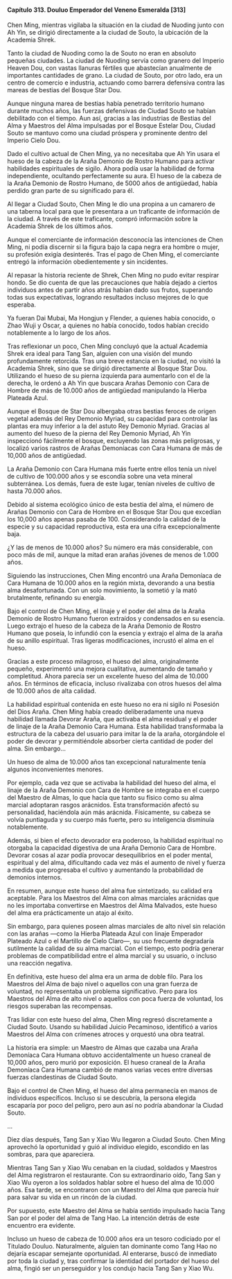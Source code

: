 
#### Capítulo 313. Douluo Emperador del Veneno Esmeralda [313]


Chen Ming, mientras vigilaba la situación en la ciudad de Nuoding junto con Ah Yin, se dirigió directamente a la ciudad de Souto, la ubicación de la Academia Shrek.

Tanto la ciudad de Nuoding como la de Souto no eran en absoluto pequeñas ciudades. La ciudad de Nuoding servía como granero del Imperio Heaven Dou, con vastas llanuras fértiles que abastecían anualmente de importantes cantidades de grano. La ciudad de Souto, por otro lado, era un centro de comercio e industria, actuando como barrera defensiva contra las mareas de bestias del Bosque Star Dou.

Aunque ninguna marea de bestias había penetrado territorio humano durante muchos años, las fuerzas defensivas de Ciudad Souto se habían debilitado con el tiempo. Aun así, gracias a las industrias de Bestias del Alma y Maestros del Alma impulsadas por el Bosque Estelar Dou, Ciudad Souto se mantuvo como una ciudad próspera y prominente dentro del Imperio Cielo Dou.

Dado el cultivo actual de Chen Ming, ya no necesitaba que Ah Yin usara el hueso de la cabeza de la Araña Demonio de Rostro Humano para activar habilidades espirituales de sigilo. Ahora podía usar la habilidad de forma independiente, ocultando perfectamente su aura. El hueso de la cabeza de la Araña Demonio de Rostro Humano, de 5000 años de antigüedad, había perdido gran parte de su significado para él.

Al llegar a Ciudad Souto, Chen Ming le dio una propina a un camarero de una taberna local para que le presentara a un traficante de información de la ciudad. A través de este traficante, compró información sobre la Academia Shrek de los últimos años.

Aunque el comerciante de información desconocía las intenciones de Chen Ming, ni podía discernir si la figura bajo la capa negra era hombre o mujer, su profesión exigía desinterés. Tras el pago de Chen Ming, el comerciante entregó la información obedientemente y sin incidentes.

Al repasar la historia reciente de Shrek, Chen Ming no pudo evitar respirar hondo. Se dio cuenta de que las precauciones que había dejado a ciertos individuos antes de partir años atrás habían dado sus frutos, superando todas sus expectativas, logrando resultados incluso mejores de lo que esperaba.

Ya fueran Dai Mubai, Ma Hongjun y Flender, a quienes había conocido, o Zhao Wuji y Oscar, a quienes no había conocido, todos habían crecido notablemente a lo largo de los años.

Tras reflexionar un poco, Chen Ming concluyó que la actual Academia Shrek era ideal para Tang San, alguien con una visión del mundo profundamente retorcida. Tras una breve estancia en la ciudad, no visitó la Academia Shrek, sino que se dirigió directamente al Bosque Star Dou. Utilizando el hueso de su pierna izquierda para aumentarlo con el de la derecha, le ordenó a Ah Yin que buscara Arañas Demonio con Cara de Hombre de más de 10.000 años de antigüedad manipulando la Hierba Plateada Azul.

Aunque el Bosque de Star Dou albergaba otras bestias feroces de origen vegetal además del Rey Demonio Myriad, su capacidad para controlar las plantas era muy inferior a la del astuto Rey Demonio Myriad. Gracias al aumento del hueso de la pierna del Rey Demonio Myriad, Ah Yin inspeccionó fácilmente el bosque, excluyendo las zonas más peligrosas, y localizó varios rastros de Arañas Demoníacas con Cara Humana de más de 10,000 años de antigüedad.

La Araña Demonio con Cara Humana más fuerte entre ellos tenía un nivel de cultivo de 100.000 años y se escondía sobre una veta mineral subterránea. Los demás, fuera de este lugar, tenían niveles de cultivo de hasta 70.000 años.

Debido al sistema ecológico único de esta bestia del alma, el número de Arañas Demonio con Cara de Hombre en el Bosque Star Dou que excedían los 10,000 años apenas pasaba de 100. Considerando la calidad de la especie y su capacidad reproductiva, esta era una cifra excepcionalmente baja.

¿Y las de menos de 10.000 años? Su número era más considerable, con poco más de mil, aunque la mitad eran arañas jóvenes de menos de 1.000 años.

Siguiendo las instrucciones, Chen Ming encontró una Araña Demoníaca de Cara Humana de 10.000 años en la región mixta, devorando a una bestia alma desafortunada. Con un solo movimiento, la sometió y la mató brutalmente, refinando su energía.

Bajo el control de Chen Ming, el linaje y el poder del alma de la Araña Demonio de Rostro Humano fueron extraídos y condensados en su esencia. Luego extrajo el hueso de la cabeza de la Araña Demonio de Rostro Humano que poseía, lo infundió con la esencia y extrajo el alma de la araña de su anillo espiritual. Tras ligeras modificaciones, incrustó el alma en el hueso.

Gracias a este proceso milagroso, el hueso del alma, originalmente pequeño, experimentó una mejora cualitativa, aumentando de tamaño y completitud. Ahora parecía ser un excelente hueso del alma de 10.000 años. En términos de eficacia, incluso rivalizaba con otros huesos del alma de 10.000 años de alta calidad.

La habilidad espiritual contenida en este hueso no era ni sigilo ni Posesión del Dios Araña. Chen Ming había creado deliberadamente una nueva habilidad llamada Devorar Araña, que activaba el alma residual y el poder de linaje de la Araña Demonio Cara Humana. Esta habilidad transformaba la estructura de la cabeza del usuario para imitar la de la araña, otorgándole el poder de devorar y permitiéndole absorber cierta cantidad de poder del alma. Sin embargo...

Un hueso de alma de 10.000 años tan excepcional naturalmente tenía algunos inconvenientes menores.

Por ejemplo, cada vez que se activaba la habilidad del hueso del alma, el linaje de la Araña Demonio con Cara de Hombre se integraba en el cuerpo del Maestro de Almas, lo que hacía que tanto su físico como su alma marcial adoptaran rasgos arácnidos. Esta transformación afectó su personalidad, haciéndola aún más arácnida. Físicamente, su cabeza se volvía puntiaguda y su cuerpo más fuerte, pero su inteligencia disminuía notablemente.

Además, si bien el efecto devorador era poderoso, la habilidad espiritual no otorgaba la capacidad digestiva de una Araña Demonio Cara de Hombre. Devorar cosas al azar podía provocar desequilibrios en el poder mental, espiritual y del alma, dificultando cada vez más el aumento de nivel y fuerza a medida que progresaba el cultivo y aumentando la probabilidad de demonios internos.

En resumen, aunque este hueso del alma fue sintetizado, su calidad era aceptable. Para los Maestros del Alma con almas marciales arácnidas que no les importaba convertirse en Maestros del Alma Malvados, este hueso del alma era prácticamente un atajo al éxito.

Sin embargo, para quienes poseen almas marciales de alto nivel sin relación con las arañas —como la Hierba Plateada Azul con linaje Emperador Plateado Azul o el Martillo de Cielo Claro—, su uso frecuente degradaría sutilmente la calidad de su alma marcial. Con el tiempo, esto podría generar problemas de compatibilidad entre el alma marcial y su usuario, o incluso una reacción negativa.

En definitiva, este hueso del alma era un arma de doble filo. Para los Maestros del Alma de bajo nivel o aquellos con una gran fuerza de voluntad, no representaba un problema significativo. Pero para los Maestros del Alma de alto nivel o aquellos con poca fuerza de voluntad, los riesgos superaban las recompensas.

Tras lidiar con este hueso del alma, Chen Ming regresó discretamente a Ciudad Souto. Usando su habilidad Juicio Pecaminoso, identificó a varios Maestros del Alma con crímenes atroces y orquestó una obra teatral.

La historia era simple: un Maestro de Almas que cazaba una Araña Demoníaca Cara Humana obtuvo accidentalmente un hueso craneal de 10,000 años, pero murió por exposición. El hueso craneal de la Araña Demoníaca Cara Humana cambió de manos varias veces entre diversas fuerzas clandestinas de Ciudad Souto.

Bajo el control de Chen Ming, el hueso del alma permanecía en manos de individuos específicos. Incluso si se descubría, la persona elegida escaparía por poco del peligro, pero aun así no podría abandonar la Ciudad Souto.

...

Diez días después, Tang San y Xiao Wu llegaron a Ciudad Souto. Chen Ming aprovechó la oportunidad y guió al individuo elegido, escondido en las sombras, para que apareciera.

Mientras Tang San y Xiao Wu cenaban en la ciudad, soldados y Maestros del Alma registraron el restaurante. Con su extraordinario oído, Tang San y Xiao Wu oyeron a los soldados hablar sobre el hueso del alma de 10.000 años. Esa tarde, se encontraron con un Maestro del Alma que parecía huir para salvar su vida en un rincón de la ciudad.

Por supuesto, este Maestro del Alma se había sentido impulsado hacia Tang San por el poder del alma de Tang Hao. La intención detrás de este encuentro era evidente.

Incluso un hueso de cabeza de 10.000 años era un tesoro codiciado por el Titulado Douluo. Naturalmente, alguien tan dominante como Tang Hao no dejaría escapar semejante oportunidad. Al enterarse, buscó de inmediato por toda la ciudad y, tras confirmar la identidad del portador del hueso del alma, fingió ser un perseguidor y los condujo hacia Tang San y Xiao Wu.